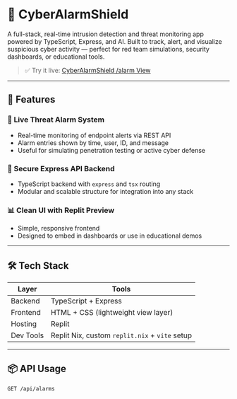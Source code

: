 # 🔐 CyberAlarmShield

A full-stack, real-time intrusion detection and threat monitoring app powered by TypeScript, Express, and AI. Built to track, alert, and visualize suspicious cyber activity — perfect for red team simulations, security dashboards, or educational tools.

> ✅ Try it live: [CyberAlarmShield /alarm View](https://cyber-alarm-shield-traci1003.replit.app/alarm)

---

## 🚨 Features

### 📡 Live Threat Alarm System
- Real-time monitoring of endpoint alerts via REST API
- Alarm entries shown by time, user, ID, and message
- Useful for simulating penetration testing or active cyber defense

### 🔐 Secure Express API Backend
- TypeScript backend with `express` and `tsx` routing
- Modular and scalable structure for integration into any stack

### 📊 Clean UI with Replit Preview
- Simple, responsive frontend
- Designed to embed in dashboards or use in educational demos

---

## 🛠 Tech Stack

| Layer | Tools |
|-------|-------|
| Backend | TypeScript + Express |
| Frontend | HTML + CSS (lightweight view layer) |
| Hosting | Replit |
| Dev Tools | Replit Nix, custom `replit.nix` + `vite` setup |

---

## 📦 API Usage

```bash
GET /api/alarms
